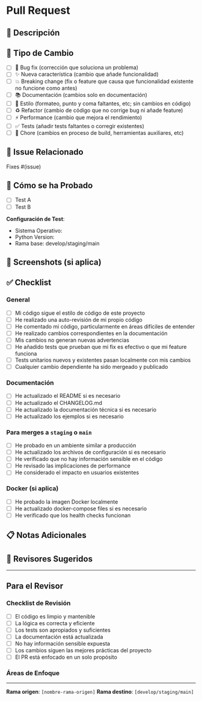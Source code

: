# Pull Request

## 📝 Descripción

<!-- Describe brevemente qué cambios incluye este PR -->

## 🎯 Tipo de Cambio

<!-- Marca con una X las opciones que apliquen -->

- [ ] 🐛 Bug fix (corrección que soluciona un problema)
- [ ] ✨ Nueva característica (cambio que añade funcionalidad)
- [ ] 💥 Breaking change (fix o feature que causa que funcionalidad existente no funcione como antes)
- [ ] 📚 Documentación (cambios solo en documentación)
- [ ] 🎨 Estilo (formateo, punto y coma faltantes, etc; sin cambios en código)
- [ ] ♻️ Refactor (cambio de código que no corrige bug ni añade feature)
- [ ] ⚡ Performance (cambio que mejora el rendimiento)
- [ ] ✅ Tests (añadir tests faltantes o corregir existentes)
- [ ] 🔧 Chore (cambios en proceso de build, herramientas auxiliares, etc)

## 🔗 Issue Relacionado

<!-- Si este PR resuelve un issue, enlázalo aquí -->

Fixes #(issue)

## 🧪 Cómo se ha Probado

<!-- Describe las pruebas que ejecutaste para verificar tus cambios -->

- [ ] Test A
- [ ] Test B

**Configuración de Test**:

- Sistema Operativo:
- Python Version:
- Rama base: develop/staging/main

## 📸 Screenshots (si aplica)

<!-- Añade screenshots para cambios en UI -->

## ✅ Checklist

<!-- Marca con X las tareas completadas -->

### General

- [ ] Mi código sigue el estilo de código de este proyecto
- [ ] He realizado una auto-revisión de mi propio código
- [ ] He comentado mi código, particularmente en áreas difíciles de entender
- [ ] He realizado cambios correspondientes en la documentación
- [ ] Mis cambios no generan nuevas advertencias
- [ ] He añadido tests que prueban que mi fix es efectivo o que mi feature funciona
- [ ] Tests unitarios nuevos y existentes pasan localmente con mis cambios
- [ ] Cualquier cambio dependiente ha sido mergeado y publicado

### Documentación

- [ ] He actualizado el README si es necesario
- [ ] He actualizado el CHANGELOG.md
- [ ] He actualizado la documentación técnica si es necesario
- [ ] He actualizado los ejemplos si es necesario

### Para merges a `staging` o `main`

- [ ] He probado en un ambiente similar a producción
- [ ] He actualizado los archivos de configuración si es necesario
- [ ] He verificado que no hay información sensible en el código
- [ ] He revisado las implicaciones de performance
- [ ] He considerado el impacto en usuarios existentes

### Docker (si aplica)

- [ ] He probado la imagen Docker localmente
- [ ] He actualizado docker-compose files si es necesario
- [ ] He verificado que los health checks funcionan

## 📋 Notas Adicionales

<!-- Cualquier información adicional que los revisores deban saber -->

## 👥 Revisores Sugeridos

<!-- @menciona a personas específicas que deberían revisar esto -->

---

## Para el Revisor

### Checklist de Revisión

- [ ] El código es limpio y mantenible
- [ ] La lógica es correcta y eficiente
- [ ] Los tests son apropiados y suficientes
- [ ] La documentación está actualizada
- [ ] No hay información sensible expuesta
- [ ] Los cambios siguen las mejores prácticas del proyecto
- [ ] El PR está enfocado en un solo propósito

### Áreas de Enfoque

<!-- El autor puede sugerir áreas específicas para revisar -->

---

**Rama origen**: `[nombre-rama-origen]`
**Rama destino**: `[develop/staging/main]`
